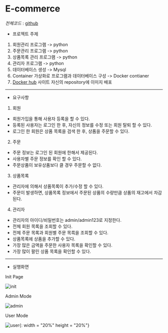 # E-commerce

*전체코드* : [github](https://github.com/KR-CodingMonkey/e_commerce_app.git)

- 프로젝트 주제

1. 회원관리 프로그램 -> python
2. 주문관리 프로그램 -> python
3. 상품목록 관리 프로그램 -> python
4. 관리자 프로그램 -> python
5. 데이터베이스 생성 -> Mysql
6. Container 가상화로 프로그램과 데이터베이스 구성 -> Docker contianer
7. [Docker hub](https://hub.docker.com) 사이트 자신의 repository에 이미지 배포

---

- 요구사항

1. 회원
- 회원가입을 통해 사용자 등록을 할 수 있다.
- 등록된 사용자는 로그인 한 후, 자신의 정보를 수정 또는 회원 탈퇴 할 수 있다.
- 로그인 한 회원은 상품 목록을 검색 한 후, 상품을 주문할 수 있다.<br/>



2. 주문
- 주문 정보는 로그인 된 회원에 한해서 제공된다.
- 사용자별 주문 정보를 확인 할 수 있다.
- 주문상품이 보유상품보다 클 경우 주문할 수 없다.<br/>



3. 상품목록
- 관리자에 의해서 상품목록이 추가/수정 할 수 있다.
- 주문이 발생하면, 상품목록 정보에서 주문된 상품의 수량만큼 상품의 재고에서 차감된다.



4. 관리자
- 관리자의 아이디/비밀번호는 admin/admin123로 지정한다.
- 전체 회원 목록을 조회할 수 있다.
- 전체 주문 목록과 회원별 주문 목륵을 조회할 수 있다.
- 상품목록에 상품을 추가할 수 있다.
- 가장 많은 금액을 주문한 사용자 목록을 확인할 수 있다.
- 가장 많이 팔린 상품 목록을 확인할 수 있다.<br/>

---

- 실행화면

Init Page

![init](https://user-images.githubusercontent.com/76420201/104425234-c3fc2f00-55c3-11eb-8f90-7ee102b3742a.GIF)

Admin Mode

![admin](https://user-images.githubusercontent.com/76420201/104425244-c8284c80-55c3-11eb-9fd7-da45dc80e5ab.GIF)

User Mode

![user](https://user-images.githubusercontent.com/76420201/104425241-c65e8900-55c3-11eb-8ae9-21d67056c247.GIF){: width = "20%" height = "20%"}